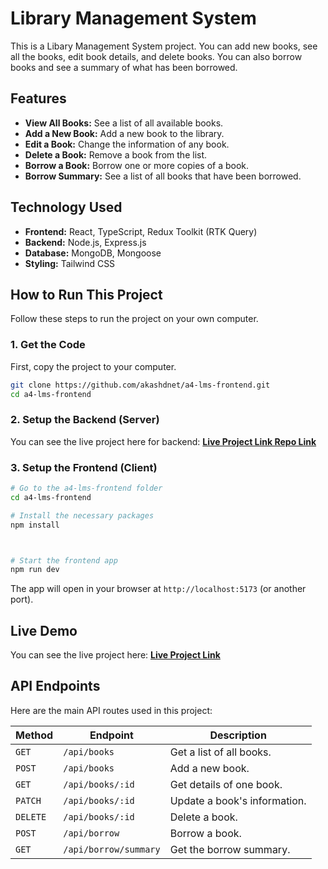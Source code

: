 
# Library Management System

This is a Libary Management System project. You can add new books, see all the books, edit book details, and delete books. You can also borrow books and see a summary of what has been borrowed.

## Features

*   **View All Books:** See a list of all available books.
*   **Add a New Book:** Add a new book to the library.
*   **Edit a Book:** Change the information of any book.
*   **Delete a Book:** Remove a book from the list.
*   **Borrow a Book:** Borrow one or more copies of a book.
*   **Borrow Summary:** See a list of all books that have been borrowed.

## Technology Used

*   **Frontend:** React, TypeScript, Redux Toolkit (RTK Query)
*   **Backend:** Node.js, Express.js
*   **Database:** MongoDB, Mongoose
*   **Styling:** Tailwind CSS

## How to Run This Project

Follow these steps to run the project on your own computer.

### 1. Get the Code

First, copy the project to your computer.
```bash
git clone https://github.com/akashdnet/a4-lms-frontend.git
cd a4-lms-frontend
```

### 2. Setup the Backend (Server)

You can see the live project here for backend: **[Live Project Link Repo Link](https://github.com/akashdnet/backend-library-management-system)**

### 3. Setup the Frontend (Client)

```bash
# Go to the a4-lms-frontend folder
cd a4-lms-frontend

# Install the necessary packages
npm install



# Start the frontend app
npm run dev
```
The app will open in your browser at `http://localhost:5173` (or another port).

## Live Demo

You can see the live project here: **[Live Project Link](https://a4-lms-frontend.vercel.app/)**

## API Endpoints

Here are the main API routes used in this project:

| Method | Endpoint              | Description                      |
| ------ | --------------------- | -------------------------------- |
| `GET`  | `/api/books`          | Get a list of all books.         |
| `POST` | `/api/books`          | Add a new book.                  |
| `GET`  | `/api/books/:id`      | Get details of one book.         |
| `PATCH`| `/api/books/:id`      | Update a book's information.     |
| `DELETE`| `/api/books/:id`      | Delete a book.                   |
| `POST` | `/api/borrow`         | Borrow a book.                   |
| `GET`  | `/api/borrow/summary` | Get the borrow summary.          |